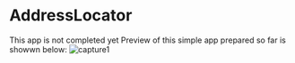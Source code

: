 # AddressLocator
This app is not completed yet
Preview of this simple app prepared so far is showwn below:
![capture1](https://user-images.githubusercontent.com/43849911/66328165-bc25f780-e949-11e9-98c5-f60ba960ad68.jpg)
